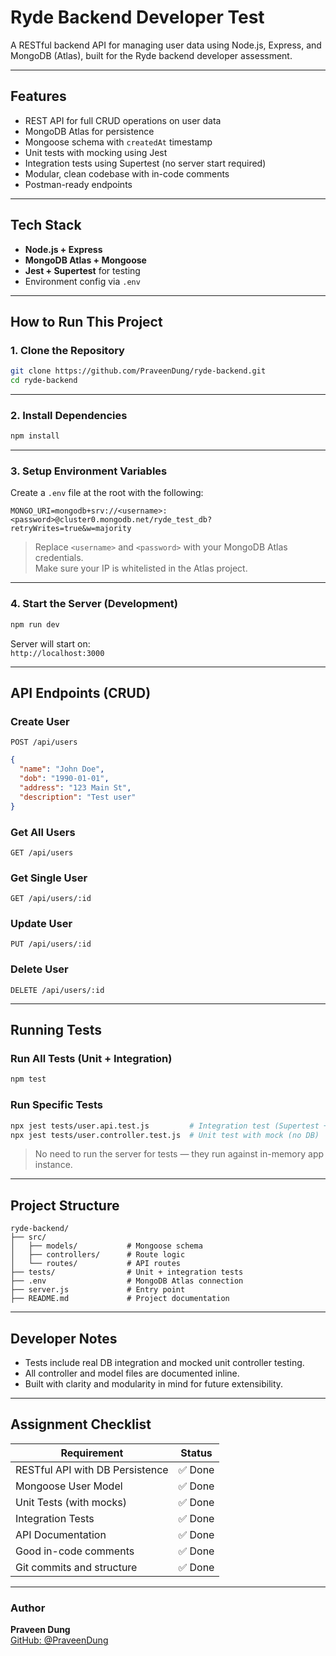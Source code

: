 #  Ryde Backend Developer Test

A RESTful backend API for managing user data using Node.js, Express, and MongoDB (Atlas), built for the Ryde backend developer assessment.

---

##  Features

- REST API for full CRUD operations on user data
- MongoDB Atlas for persistence
- Mongoose schema with `createdAt` timestamp
- Unit tests with mocking using Jest
- Integration tests using Supertest (no server start required)
- Modular, clean codebase with in-code comments
- Postman-ready endpoints

---

##  Tech Stack

- **Node.js + Express**
- **MongoDB Atlas + Mongoose**
- **Jest + Supertest** for testing
- Environment config via `.env`

---

##  How to Run This Project

###  1. Clone the Repository

```bash
git clone https://github.com/PraveenDung/ryde-backend.git
cd ryde-backend
```

---

###  2. Install Dependencies

```bash
npm install
```

---

###  3. Setup Environment Variables

Create a `.env` file at the root with the following:

```
MONGO_URI=mongodb+srv://<username>:<password>@cluster0.mongodb.net/ryde_test_db?retryWrites=true&w=majority
```

> Replace `<username>` and `<password>` with your MongoDB Atlas credentials.  
> Make sure your IP is whitelisted in the Atlas project.

---

###  4. Start the Server (Development)

```bash
npm run dev
```

Server will start on:  
 `http://localhost:3000`

---

##  API Endpoints (CRUD)

###  Create User
```
POST /api/users
```
```json
{
  "name": "John Doe",
  "dob": "1990-01-01",
  "address": "123 Main St",
  "description": "Test user"
}
```

###  Get All Users
```
GET /api/users
```

###  Get Single User
```
GET /api/users/:id
```

###  Update User
```
PUT /api/users/:id
```

###  Delete User
```
DELETE /api/users/:id
```

---

##  Running Tests

###  Run All Tests (Unit + Integration)
```bash
npm test
```

###  Run Specific Tests
```bash
npx jest tests/user.api.test.js         # Integration test (Supertest + MongoDB Atlas)
npx jest tests/user.controller.test.js  # Unit test with mock (no DB)
```

> No need to run the server for tests — they run against in-memory app instance.

---

##  Project Structure

```
ryde-backend/
├── src/
│   ├── models/           # Mongoose schema
│   ├── controllers/      # Route logic
│   └── routes/           # API routes
├── tests/                # Unit + integration tests
├── .env                  # MongoDB Atlas connection
├── server.js             # Entry point
├── README.md             # Project documentation
```

---

##  Developer Notes

- Tests include real DB integration and mocked unit controller testing.
- All controller and model files are documented inline.
- Built with clarity and modularity in mind for future extensibility.

---

##  Assignment Checklist

| Requirement                    | Status   |
|--------------------------------|----------|
| RESTful API with DB Persistence| ✅ Done  |
| Mongoose User Model            | ✅ Done  |
| Unit Tests (with mocks)        | ✅ Done  |
| Integration Tests              | ✅ Done  |
| API Documentation              | ✅ Done  |
| Good in-code comments          | ✅ Done  |
| Git commits and structure      | ✅ Done  |

---

###  Author

**Praveen Dung**  
[GitHub: @PraveenDung](https://github.com/PraveenDung)
